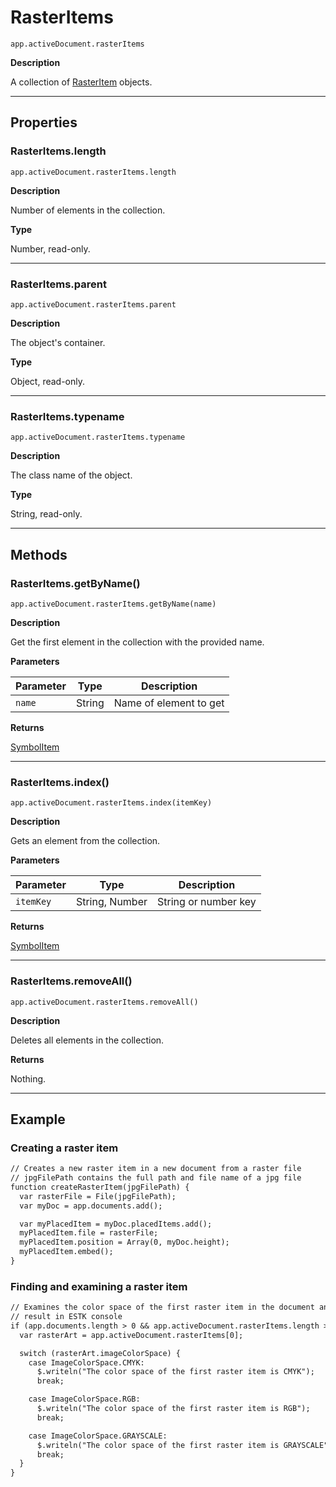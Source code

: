 # RasterItems

`app.activeDocument.rasterItems`

**Description**

A collection of [RasterItem](RasterItem.md#jsobjref-rasteritem) objects.

---

## Properties

### RasterItems.length

`app.activeDocument.rasterItems.length`

**Description**

Number of elements in the collection.

**Type**

Number, read-only.

---

### RasterItems.parent

`app.activeDocument.rasterItems.parent`

**Description**

The object's container.

**Type**

Object, read-only.

---

### RasterItems.typename

`app.activeDocument.rasterItems.typename`

**Description**

The class name of the object.

**Type**

String, read-only.

---

## Methods

### RasterItems.getByName()

`app.activeDocument.rasterItems.getByName(name)`

**Description**

Get the first element in the collection with the provided name.

**Parameters**

| Parameter   | Type   | Description            |
|-------------|--------|------------------------|
| `name`      | String | Name of element to get |

**Returns**

[SymbolItem](SymbolItem.md#jsobjref-symbolitem)

---

### RasterItems.index()

`app.activeDocument.rasterItems.index(itemKey)`

**Description**

Gets an element from the collection.

**Parameters**

| Parameter   | Type           | Description          |
|-------------|----------------|----------------------|
| `itemKey`   | String, Number | String or number key |

**Returns**

[SymbolItem](SymbolItem.md#jsobjref-symbolitem)

---

### RasterItems.removeAll()

`app.activeDocument.rasterItems.removeAll()`

**Description**

Deletes all elements in the collection.

**Returns**

Nothing.

---

## Example

### Creating a raster item

```default
// Creates a new raster item in a new document from a raster file
// jpgFilePath contains the full path and file name of a jpg file
function createRasterItem(jpgFilePath) {
  var rasterFile = File(jpgFilePath);
  var myDoc = app.documents.add();

  var myPlacedItem = myDoc.placedItems.add();
  myPlacedItem.file = rasterFile;
  myPlacedItem.position = Array(0, myDoc.height);
  myPlacedItem.embed();
}
```

### Finding and examining a raster item

```default
// Examines the color space of the first raster item in the document and displays
// result in ESTK console
if (app.documents.length > 0 && app.activeDocument.rasterItems.length > 0) {
  var rasterArt = app.activeDocument.rasterItems[0];

  switch (rasterArt.imageColorSpace) {
    case ImageColorSpace.CMYK:
      $.writeln("The color space of the first raster item is CMYK");
      break;

    case ImageColorSpace.RGB:
      $.writeln("The color space of the first raster item is RGB");
      break;

    case ImageColorSpace.GRAYSCALE:
      $.writeln("The color space of the first raster item is GRAYSCALE");
      break;
  }
}
```
